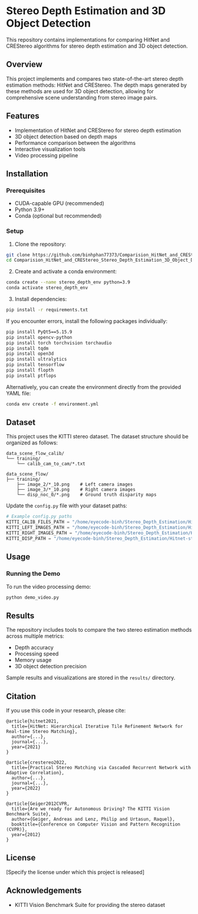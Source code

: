 # Stereo Depth Estimation and 3D Object Detection

This repository contains implementations for comparing HitNet and CREStereo algorithms for stereo depth estimation and 3D object detection.

## Overview

This project implements and compares two state-of-the-art stereo depth estimation methods: HitNet and CREStereo. The depth maps generated by these methods are used for 3D object detection, allowing for comprehensive scene understanding from stereo image pairs.

## Features

- Implementation of HitNet and CREStereo for stereo depth estimation
- 3D object detection based on depth maps
- Performance comparison between the algorithms
- Interactive visualization tools
- Video processing pipeline

## Installation

### Prerequisites

- CUDA-capable GPU (recommended)
- Python 3.9+
- Conda (optional but recommended)

### Setup

1. Clone the repository:
```bash
git clone https://github.com/binhphan77373/Comparision_HitNet_and_CREStereo_Stereo_Depth_Estimation_3D_Object_Detection.git
cd Comparision_HitNet_and_CREStereo_Stereo_Depth_Estimation_3D_Object_Detection
```

2. Create and activate a conda environment:
```bash
conda create --name stereo_depth_env python=3.9
conda activate stereo_depth_env
```

3. Install dependencies:
```bash
pip install -r requirements.txt
```

If you encounter errors, install the following packages individually:
```bash
pip install PyQt5==5.15.9
pip install opencv-python
pip install torch torchvision torchaudio
pip install tqdm
pip install open3d
pip install ultralytics
pip install tensorflow
pip install flopth
pip install ptflops
```

Alternatively, you can create the environment directly from the provided YAML file:
```bash
conda env create -f environment.yml
```

## Dataset

This project uses the KITTI stereo dataset. The dataset structure should be organized as follows:

```
data_scene_flow_calib/
└── training/
    └── calib_cam_to_cam/*.txt

data_scene_flow/
├── training/
    ├── image_2/*_10.png    # Left camera images
    ├── image_3/*_10.png    # Right camera images
    └── disp_noc_0/*.png    # Ground truth disparity maps
```

Update the `config.py` file with your dataset paths:

```python
# Example config.py paths
KITTI_CALIB_FILES_PATH = "/home/eyecode-binh/Stereo_Depth_Estimation/Hitnet-stereo-depthEstimation_3Dobject-detection/data_scene_flow_calib/training/calib_cam_to_cam/*.txt"
KITTI_LEFT_IMAGES_PATH = "/home/eyecode-binh/Stereo_Depth_Estimation/Hitnet-stereo-depthEstimation_3Dobject-detection/data_scene_flow/training/image_2/*_10.png"
KITTI_RIGHT_IMAGES_PATH = "/home/eyecode-binh/Stereo_Depth_Estimation/Hitnet-stereo-depthEstimation_3Dobject-detection/data_scene_flow/training/image_3/*_10.png"
KITTI_DISP_PATH = "/home/eyecode-binh/Stereo_Depth_Estimation/Hitnet-stereo-depthEstimation_3Dobject-detection/data_scene_flow/training/disp_noc_0/*.png"
```

## Usage

### Running the Demo

To run the video processing demo:
```bash
python demo_video.py
```

## Results

The repository includes tools to compare the two stereo estimation methods across multiple metrics:
- Depth accuracy
- Processing speed
- Memory usage
- 3D object detection precision

Sample results and visualizations are stored in the `results/` directory.

## Citation

If you use this code in your research, please cite:

```
@article{hitnet2021,
  title={HitNet: Hierarchical Iterative Tile Refinement Network for Real-time Stereo Matching},
  author={...},
  journal={...},
  year={2021}
}

@article{crestereo2022,
  title={Practical Stereo Matching via Cascaded Recurrent Network with Adaptive Correlation},
  author={...},
  journal={...},
  year={2022}
}

@article{Geiger2012CVPR,
  title={Are we ready for Autonomous Driving? The KITTI Vision Benchmark Suite},
  author={Geiger, Andreas and Lenz, Philip and Urtasun, Raquel},
  booktitle={Conference on Computer Vision and Pattern Recognition (CVPR)},
  year={2012}
}
```

## License

[Specify the license under which this project is released]

## Acknowledgements

- KITTI Vision Benchmark Suite for providing the stereo dataset

